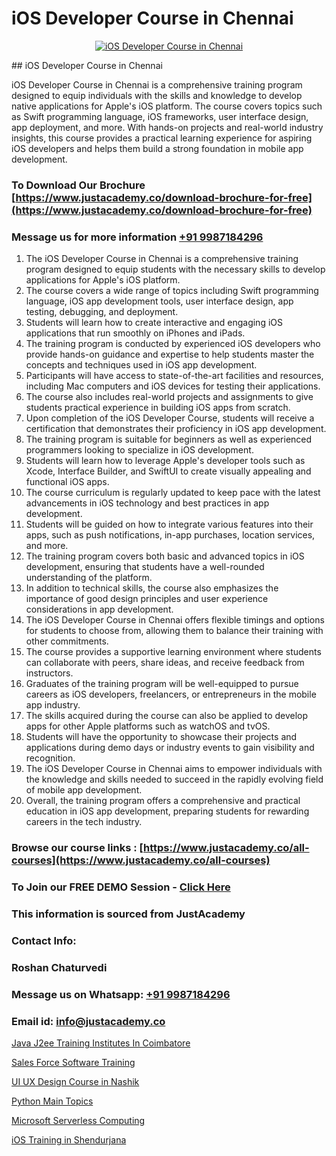 # iOS Developer Course in Chennai

<p align="center">
  <a href="https://justacademy.co/course-detail/ios-training">
    <img src="https://justacademy.co/storage2/course_image/1676636008_course_image.webp" alt="iOS Developer Course in Chennai">
  </a>
</p>
## iOS Developer Course in Chennai

iOS Developer Course in Chennai is a comprehensive training program designed to equip individuals with the skills and knowledge to develop native applications for Apple's iOS platform. The course covers topics such as Swift programming language, iOS frameworks, user interface design, app deployment, and more. With hands-on projects and real-world industry insights, this course provides a practical learning experience for aspiring iOS developers and helps them build a strong foundation in mobile app development.
### To Download Our Brochure [https://www.justacademy.co/download-brochure-for-free](https://www.justacademy.co/download-brochure-for-free)
### Message us for more information [+91 9987184296](https://api.whatsapp.com/send?phone=919987184296)
1) The iOS Developer Course in Chennai is a comprehensive training program designed to equip students with the necessary skills to develop applications for Apple's iOS platform.
2) The course covers a wide range of topics including Swift programming language, iOS app development tools, user interface design, app testing, debugging, and deployment.
3) Students will learn how to create interactive and engaging iOS applications that run smoothly on iPhones and iPads.
4) The training program is conducted by experienced iOS developers who provide hands-on guidance and expertise to help students master the concepts and techniques used in iOS app development.
5) Participants will have access to state-of-the-art facilities and resources, including Mac computers and iOS devices for testing their applications.
6) The course also includes real-world projects and assignments to give students practical experience in building iOS apps from scratch.
7) Upon completion of the iOS Developer Course, students will receive a certification that demonstrates their proficiency in iOS app development.
8) The training program is suitable for beginners as well as experienced programmers looking to specialize in iOS development.
9) Students will learn how to leverage Apple's developer tools such as Xcode, Interface Builder, and SwiftUI to create visually appealing and functional iOS apps.
10) The course curriculum is regularly updated to keep pace with the latest advancements in iOS technology and best practices in app development.
11) Students will be guided on how to integrate various features into their apps, such as push notifications, in-app purchases, location services, and more.
12) The training program covers both basic and advanced topics in iOS development, ensuring that students have a well-rounded understanding of the platform.
13) In addition to technical skills, the course also emphasizes the importance of good design principles and user experience considerations in app development.
14) The iOS Developer Course in Chennai offers flexible timings and options for students to choose from, allowing them to balance their training with other commitments.
15) The course provides a supportive learning environment where students can collaborate with peers, share ideas, and receive feedback from instructors.
16) Graduates of the training program will be well-equipped to pursue careers as iOS developers, freelancers, or entrepreneurs in the mobile app industry.
17) The skills acquired during the course can also be applied to develop apps for other Apple platforms such as watchOS and tvOS.
18) Students will have the opportunity to showcase their projects and applications during demo days or industry events to gain visibility and recognition.
19) The iOS Developer Course in Chennai aims to empower individuals with the knowledge and skills needed to succeed in the rapidly evolving field of mobile app development.
20) Overall, the training program offers a comprehensive and practical education in iOS app development, preparing students for rewarding careers in the tech industry.

### Browse our course links : [https://www.justacademy.co/all-courses](https://www.justacademy.co/all-courses) 
### To Join our FREE DEMO Session - [Click Here](https://www.justacademy.co/register-for-course-demo)


### This information is sourced from JustAcademy
### Contact Info:
### Roshan Chaturvedi
### Message us on Whatsapp: [+91 9987184296](https://api.whatsapp.com/send?phone=919987184296)
### Email id: [info@justacademy.co](mailto:info@justacademy.co)
                
[Java J2ee Training Institutes In Coimbatore](https://www.linkedin.com/pulse/java-j2ee-training-institutes-coimbatore-justacademy-beangaluru-zucie?trackingId=Y1IadZpF%2BfFvp08sTde7YA%3D%3D&lipi=urn%3Ali%3Apage%3Ad_flagship3_company_admin%3BV3sjVNqrQV6LT8YmMJxhFA%3D%3D)

[Sales Force Software Training](https://www.linkedin.com/pulse/sales-force-software-training-justacademy-mumbai-oujpc?trackingId=XVOXuqEbl%2By07mGSv9fPeg%3D%3D&lipi=urn%3Ali%3Apage%3Ad_flagship3_showcase_admin%3BJUoY9p%2BbQrqxVPWmOWmq6Q%3D%3D)

[UI UX Design Course in Nashik](https://medium.com/@shivamja27/ui-ux-design-course-in-nashik-b83e89d8d02c)

[Python Main Topics](https://medium.com/@prempja40/python-main-topics-4164ecaefe6b)

[Microsoft Serverless Computing](https://justacademyin.github.io/justacademy/microsoft-serverless-computing)

[iOS Training in Shendurjana](https://justacademyin.github.io/justacademy/ios-training-in-shendurjana)

